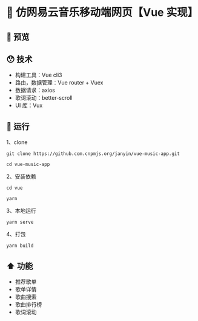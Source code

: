 # 🎵 仿网易云音乐移动端网页【Vue 实现】

## 🍓 预览

## 😯 技术

- 构建工具：Vue cli3
- 路由，数据管理：Vue router + Vuex
- 数据请求：axios
- 歌词滚动：better-scroll
- UI 库：Vux

## 🏃 运行

1、clone

```git
git clone https://github.com.cnpmjs.org/janyin/vue-music-app.git

cd vue-music-app
```

2、安装依赖

```git
cd vue

yarn
```

3、本地运行

```git
yarn serve
```

4、打包

```git
yarn build
```

## ⬆️ 功能

- 推荐歌单
- 歌单详情
- 歌曲搜索
- 歌曲排行榜
- 歌词滚动
